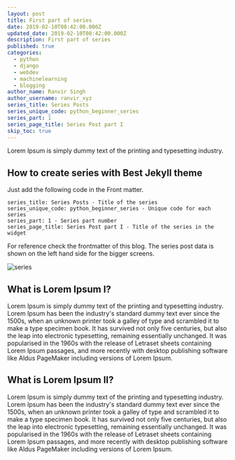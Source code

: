 ```yaml
---
layout: post
title: First part of series
date: 2019-02-10T08:42:00.000Z
updated_date: 2019-02-10T08:42:00.000Z
description: First part of series
published: true
categories:
  - python
  - django
  - webdev
  - machinelearning
  - blogging
author_name: Ranvir Singh
author_username: ranvir_xyz
series_title: Series Posts
series_unique_code: python_beginner_series
series_part: 1
series_page_title: Series Post part I
skip_toc: true
---
```


Lorem Ipsum is simply dummy text of the printing and typesetting industry.

## How to create series with Best Jekyll theme

Just add the following code in the Front matter.

```
series_title: Series Posts - Title of the series
series_unique_code: python_beginner_series - Unique code for each series
series_part: 1 - Series part number
series_page_title: Series Post part I - Title of the series in the widget
```

For reference check the frontmatter of this blog. The series post data is shown on the left hand side for the bigger screens.

![series]({{site.baseurl}}/images/series.png "series")

## What is Lorem Ipsum I?

Lorem Ipsum is simply dummy text of the printing and typesetting industry. Lorem Ipsum has been the industry's standard dummy text ever since the 1500s, when an unknown printer took a galley of type and scrambled it to make a type specimen book. It has survived not only five centuries, but also the leap into electronic typesetting, remaining essentially unchanged. It was popularised in the 1960s with the release of Letraset sheets containing Lorem Ipsum passages, and more recently with desktop publishing software like Aldus PageMaker including versions of Lorem Ipsum.

## What is Lorem Ipsum II?

Lorem Ipsum is simply dummy text of the printing and typesetting industry. Lorem Ipsum has been the industry's standard dummy text ever since the 1500s, when an unknown printer took a galley of type and scrambled it to make a type specimen book. It has survived not only five centuries, but also the leap into electronic typesetting, remaining essentially unchanged. It was popularised in the 1960s with the release of Letraset sheets containing Lorem Ipsum passages, and more recently with desktop publishing software like Aldus PageMaker including versions of Lorem Ipsum.
